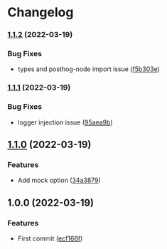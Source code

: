 # Changelog

### [1.1.2](https://github.com/bjerkio/nestjs-posthog/compare/v1.1.1...v1.1.2) (2022-03-19)


### Bug Fixes

* types and posthog-node import issue ([f5b303e](https://github.com/bjerkio/nestjs-posthog/commit/f5b303e61ffc5bd9fd50e8f4c03e2d7662b564fe))

### [1.1.1](https://github.com/bjerkio/nestjs-posthog/compare/v1.1.0...v1.1.1) (2022-03-19)


### Bug Fixes

* logger injection issue ([95aea9b](https://github.com/bjerkio/nestjs-posthog/commit/95aea9b17f78b3796fc70252b83089bc49e0e968))

## [1.1.0](https://github.com/bjerkio/nestjs-posthog/compare/v1.0.0...v1.1.0) (2022-03-19)


### Features

* Add mock option ([34a3879](https://github.com/bjerkio/nestjs-posthog/commit/34a3879ea81d8b8a1437477c7aa21b99cbef277e))

## 1.0.0 (2022-03-19)


### Features

* First commit ([ecf166f](https://github.com/bjerkio/nestjs-posthog/commit/ecf166fba593c802fbbf0251c3cf8d843eb31296))
